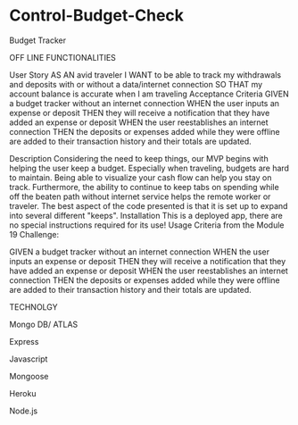 # Control-Budget-Check
Budget Tracker

OFF LINE FUNCTIONALITIES

User Story
AS AN avid traveler
I WANT to be able to track my withdrawals and deposits with or without a data/internet connection
SO THAT my account balance is accurate when I am traveling 
Acceptance Criteria
GIVEN a budget tracker without an internet connection
WHEN the user inputs an expense or deposit
THEN they will receive a notification that they have added an expense or deposit
WHEN the user reestablishes an internet connection
THEN the deposits or expenses added while they were offline are added to their transaction history and their totals are updated.


Description
Considering the need to keep things, our MVP begins with helping the user keep a budget.
Especially when traveling, budgets are hard to maintain. Being able to visualize your cash flow can help you stay on track.
Furthermore, the ability to continue to keep tabs on spending while off the beaten path without internet service helps the remote worker or traveler.
The best aspect of the code presented is that it is set up to expand into several different "keeps".
Installation
This is a deployed app, there are no special instructions required for its use!
Usage
Criteria from the Module 19 Challenge:

GIVEN a budget tracker without an internet connection WHEN the user inputs an expense or deposit THEN they will receive a notification that they have added an expense or deposit WHEN the user reestablishes an internet connection THEN the deposits or expenses added while they were offline are added to their transaction history and their totals are updated.


TECHNOLGY

Mongo DB/  ATLAS

Express

Javascript

Mongoose

Heroku

Node.js

